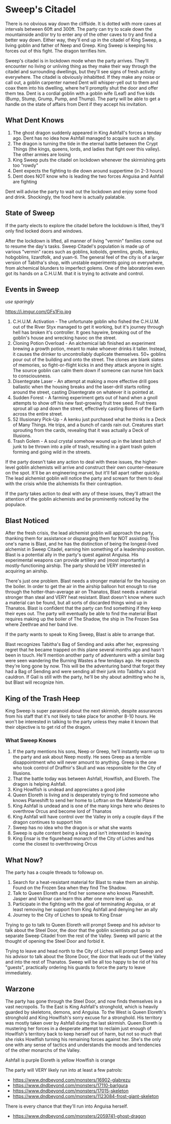 # Sweep's Citadel
There is no obvious way down the cliffside. It is dotted with more caves at intervals between 60ft and 300ft. The party can try to scale down the mountainside and/or try to enter any of the other caves to try and find a better way down. Either way, they'll end up in the citadel of King Sweep, a living goblin and father of Neep and Greep. King Sweep is keeping his forces out of this fight. The dragon terrifies him.

Sweep's citadel is in lockdown mode when the party arrives. They'll encounter no living or unliving thing as they make their way through the citadel and surrounding dwellings, but they'll see signs of fresh activity everywhere. The citadel is obviously inhabitted. If they make any noise or call out, a goblin carpenter named Dent will whisper-yell out to them and coax them into his dwelling, where he'll promptly shut the door and offer them tea. Dent is a cordial goblin with a goblin wife (Leaf) and five kids (Bump, Stump, Grump, Pump, and Thump). The party will be able to get a handle on the state of affairs from Dent if they accept his invitation.

## What Dent Knows
1. The ghost dragon suddenly appeared in King Ashfall's forces a tenday ago. Dent has no idea how Ashfall managed to acquire such an ally.
2. The dragon is turning the tide in the eternal battle between the Crypt Things (the kings, queens, lords, and ladies that fight over this valley). The other armies are losing
3. King Sweep puts the citadel on lockdown whenever the skirmishing gets too "rowdy"
4. Dent expects the fighting to die down around suppertime (in 2-3 hours)
5. Dent does NOT know who is leading the two forces Anguisa and Ashfall are fighting

Dent will advise the party to wait out the lockdown and enjoy some food and drink. Shockingly, the food here is actually palatable.

## State of Sweep
If the party elects to explore the citadel before the lockdown is lifted, they'll only find locked doors and windows.

After the lockdown is lifted, all manner of living "vermin" families come out to resume the day's tasks. Sweep Citadel's population is made up of various "vermin" races such as goblins, kobolds, gremlins, gnolls, kenku, hobgoblins, lizardfolk, and yuan-ti. The general feel of the city is of a larger version of Tabitha's shop, with unstable experiments going on everywhere, from alchemical blunders to imperfect golems. One of the laboratories even got its hands on a C.H.U.M. that it is trying to activate and control.

## Events in Sweep
*use sparingly*

https://i.imgur.com/GFs1Fio.jpg

1. C.H.U.M. Activation - The unfortunate goblin who fished the C.H.U.M. out of the River Styx managed to get it working, but it's journey through hell has broken it's controller. It goes haywire, breaking out of the goblin's house and wrecking havoc on the street.
2. Cloning Potion Overload - An alchemical lab finished an experiment brewing a growth potion, meant to make whoever drinks it taller. Instead, it causes the drinker to uncontrollably duplicate themselves. 50+ goblins pour out of the building and onto the street. The clones are blank slates of memories, so fight-or-flight kicks in and they attack anyone in sight. The source goblin can calm them down if someone can nurse him back to consciousness.
3. Disentegrate Laser - An attempt at making a more effective drill goes ballastic when the housing breaks and the laser-drill starts rolling around the street, casting Disentegrate on whatever it is pointed at.
4. Sudden Forest - A farming experiment gets out of hand when a gnoll attempts to show off his new fast-growing fruit tree seed. Fruit trees sprout all up and down the street, effectively casting Bones of the Earth across the entire street.
5. 52 Illusionary Pick-Up - A kenku just purchased what he thinks is a Deck of Many Things. He trips, and a bunch of cards rain out. Creatures start sprouting from the cards, revealing that it was actually a Deck of Illusions.
6. Trash Golem - A soul crystal somehow wound up in the latest batch of junk to be thrown into a pile of trash, resulting in a giant trash golem forming and going wild in the streets.

If the party doesn't take any action to deal with these issues, the higher-level goblin alchemists will arrive and construct their own counter-measure on the spot. It'll be an engineering marvel, but it'll fall apart rather quickly. The lead alchemist goblin will notice the party and scream for them to deal with the crisis while the alchemists fix their contraption.

If the party takes action to deal with any of these issues, they'll attract the attention of the goblin alchemists and be prominently noticed by the populace.

## Blast Noticed
After the fresh crisis, the lead alchemist goblin will approach the party, thanking them for assistance or disparaging them for NOT assisting. This one's name is Blast, and he has the distinction of being the longest-lived alchemist in Sweep Citadel, earning him something of a leadership position. Blast is a potential ally in the party's quest against Anguisa. His experimental weapons can provide artillery and (most importantly) a mostly-functioning airship. The party should be VERY interested in acquiring an airship.

There's just one problem. Blast needs a stronger material for the housing on the boiler. In order to get the air in the airship balloon hot enough to rise through the hotter-than-average air on Thanatos, Blast needs a material stronger than steal and VERY heat resistant. Blast doesn't know where such a material can be found, but all sorts of discarded things wind up in Thanatos. Blast is confident that the party can find something if they keep their eyes out. The party will eventually be able to find the material Blast requires making up the boiler of The Shadow, the ship in The Frozen Sea where Zeethrae and her band live.

If the party wants to speak to King Sweep, Blast is able to arrange that.

Blast recognizes Tabitha's Bag of Sending and asks after her, expressing regret that he became trapped on this plane several months ago and hasn't been in touch. He'll mention another party of adventurers with a similar bag were seen wandering the Burning Wastes a few tendays ago. He expects they're long gone by now. This will be the adventuring band that forgot they had a Bag of Sending and were sending all their junk into Tabitha's acid cauldron. If Gail is still with the party, he'll be shy about admitting who he is, but Blast will recognize him.

## King of the Trash Heep
King Sweep is super paranoid about the next skirmish, despite assurances from his staff that it's not likely to take place for another 8-10 hours. He won't be interested in talking to the party unless they make it known that their objective is to get rid of the dragon.

### What Sweep Knows
1. If the party mentions his sons, Neep or Greep, he'll instantly warm up to the party and ask about Neep mostly. He sees Greep as a terrible disappointment who will never amount to anything. Greep is the one who took control of Draffnir's Skull and was responsible for the City of Illusions.
2. That the battle today was between Ashfall, Howlfish, and Eloreth. The dragon is helping Ashfall.
3. King Howlfish is undead and appreciates a good joke
4. Queen Eloreth is living and is desperately trying to find someone who knows Planeshift to send her home to Loftran on the Material Plane
5. King Ashfall is undead and is one of the many kings here who desires to overthrow Orcus and become lord of Thanatos
6. King Ashfall will have control over the Valley in only a couple days if the dragon continues to support him
7. Sweep has no idea who the dragon is or what she wants
8. Sweep is quite content being a king and isn't interested in leaving
9. King Ensar is the figurehead monarch of the City of Liches and has come the closest to overthrowing Orcus

## What Now?
The party has a couple threads to followup on.
1. Search for a heat-resistant material for Blast to make them an airship. Found on the Frozen Sea when they find The Shadow.
2. Talk to Queen Eloreth and find her someone who knows Planeshift. Jasper and Valmar can learn this after one more level up.
3. Participate in the fighting with the goal of terminating Anguisa, or at least removing her support from King Ashfall and denying her an ally
4. Journey to the City of Liches to speak to King Ensar

Trying to go to talk to Queen Eloreth will prompt Sweep and his advisor to talk about the Steel Door, the door that the goblin scientists put up to separate Sweep Citadel from the rest of the Valley. Sweep will panic at the thought of opening the Steel Door and forbid it.

Trying to leave and head north to the City of Liches will prompt Sweep and his advisor to talk about the Stone Door, the door that leads out of the Valley and into the rest of Thanatos. Sweep will be all too happy to be rid of his "guests", practically ordering his guards to force the party to leave immediately.

## Warzone
The party has gone through the Steel Door, and now finds themselves in a vast necropolis. To the East is King Ashfall's stronghold, which is heavily guarded by skeletons, demons, and Anguisa. To the West is Queen Eloreth's stronghold and King Howlfish's sorry excuse for a stronghold. His territory was mostly taken over by Ashfall during the last skirmish. Queen Eloreth is mustering her forces in a desperate attempt to reclaim just enough of Howlfish's territory back to keep herself out of harm, but not so much that she risks Howlfish turning his remaining forces against her. She's the only one with any sense of tactics and understands the moods and tendencies of the other monarchs of the Valley.

Ashfall is purple
Eloreth is yellow
Howlfish is orange

The party will VERY likely run into at least a few patrols:
* https://www.dndbeyond.com/monsters/16902-glabrezu
* https://www.dndbeyond.com/monsters/17110-barlgura
* https://www.dndbeyond.com/monsters/17015-skeleton
* https://www.dndbeyond.com/monsters/1123084-frost-giant-skeleton

There is every chance that they'll run into Anguisa herself.
* https://www.dndbeyond.com/monsters/2059741-ghost-dragon

